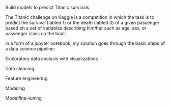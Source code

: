 Build models to predict Titanic survivals


The Titanic challenge on Kaggle is a competition in which the task is to predict the survival (labled 1) or the death (labled 0)  of a given passenger based on a set of variables describing him/her such as age, sex, or passenger class on the boat. 

In a form of a jupyter notebook, my solution goes through the basic steps of a data science pipeline:

Exploratory data analysis with visualizations

Data cleaning

Feature engineering

Modeling

Modelfine-tuning

